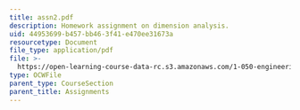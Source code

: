 ```yaml
---
title: assn2.pdf
description: Homework assignment on dimension analysis.
uid: 44953699-b457-bb46-3f41-e470ee31673a
resourcetype: Document
file_type: application/pdf
file: >-
  https://open-learning-course-data-rc.s3.amazonaws.com/1-050-engineering-mechanics-i-fall-2007/44953699b457bb463f41e470ee31673a_assn2.pdf
type: OCWFile
parent_type: CourseSection
parent_title: Assignments
---
```

